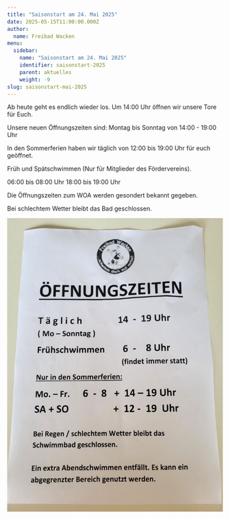 ```yaml
---
title: "Saisonstart am 24. Mai 2025"
date: 2025-05-15T11:00:00.000Z
author:
  name: Freibad Wacken
menu:
  sidebar:
    name: "Saisonstart am 24. Mai 2025"
    identifier: saisonstart-2025
    parent: aktuelles
    weight: -9
slug: saisonstart-mai-2025
---
```


Ab heute geht es endlich wieder los.
Um 14:00 Uhr öffnen wir unsere Tore für Euch.

Unsere neuen Öffnungszeiten sind:
Montag bis Sonntag von 14:00 - 19:00 Uhr

In den Sommerferien haben wir täglich von
12:00 bis 19:00 Uhr für euch geöffnet.

Früh und Spätschwimmen (Nur für Mitglieder des Fördervereins).

06:00 bis 08:00 Uhr
18:00 bis 19:00 Uhr

Die Öffnungszeiten zum WOA werden gesondert bekannt gegeben.

Bei schlechtem Wetter bleibt das Bad geschlossen.

![Öffnungszeiten 2025](oeffnungszeiten-2025.jpg)
